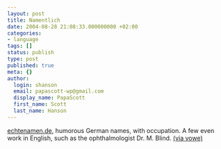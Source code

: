 ```yaml
---
layout: post
title: Namentlich
date: 2004-08-28 21:08:33.000000000 +02:00
categories:
- language
tags: []
status: publish
type: post
published: true
meta: {}
author:
  login: shanson
  email: papascott-wp@gmail.com
  display_name: PapaScott
  first_name: Scott
  last_name: Hanson
---
```

<p><a href="http://www.echtenamen.de/" title="Namentlich: Echte Namen - die Sammlung echter Personen- und Ortsnamen">echtenamen.de</a>, humorous German names, with occupation. A few even work in English, such as the ophthalmologist Dr. M. Blind. <a href="http://vowe.net/archives/004882.html">(via vowe)</a></p>
